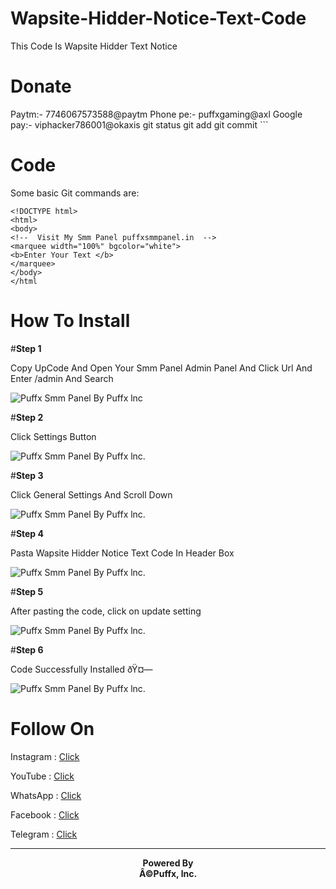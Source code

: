 # Wapsite-Hidder-Notice-Text-Code
This Code Is Wapsite Hidder Text Notice

<h1>Donate</h1>
Paytm:- </b>7746067573588@paytm</b>
Phone pe:- </b>puffxgaming@axl
Google pay:- </b>viphacker786001@okaxis</b>
git status
git add
git commit
```

<h1>Code</h1>

Some basic Git commands are:
```
<!DOCTYPE html>
<html>
<body>
<!--  Visit My Smm Panel puffxsmmpanel.in  -->
<marquee width="100%" bgcolor="white">  
<b>Enter Your Text </b>
</marquee>   
</body>
</html
```




## <h1>How To Install</h1>

#<b>Step 1</b>
</p>
<p>
Copy UpCode And Open Your Smm Panel Admin Panel And Click Url And Enter /admin And Search 
</p>
<p>
<img src="https://i.postimg.cc/d3wKvQCX/IMG-20230111-201512.jpg" alt="Puffx Smm Panel By Puffx lnc "/> 
</body>  
</html>  
</p>
<p>
#<b>Step 2</b>
</p>
<p>
Click Settings Button
</p>
<p>
<img src="https://i.postimg.cc/VvWDtn6f/IMG-20230111-201630.jpg" alt="Puffx Smm Panel By Puffx lnc."/> 
</body>  
</html>  
</p>
<p>
#<b>Step 3</b>
</p>
<p>
Click General Settings And Scroll Down 
</p>
<p>
<img src="https://i.postimg.cc/PJ0VTTPZ/IMG-20230111-203112.jpg" alt="Puffx Smm Panel By Puffx lnc."/> 
</body>  
</html>  
</p>
<p>
#<b>Step 4</b>
</p>
<p>
Pasta Wapsite Hidder Notice Text Code In Header Box
</p>
<p>
<img src="https://i.postimg.cc/N0nB2dTf/IMG-20230111-204900.jpg" alt="Puffx Smm Panel By Puffx lnc."/> 
</body>  
</html>
</p>
<p>
#<b>Step 5</b>
</p>
<p>
After pasting the code, click on update setting 
</p>
<p>
<img src="https://i.postimg.cc/Wbcgxvzj/IMG-20230111-205009.jpg" alt="Puffx Smm Panel By Puffx lnc."/> 
</body>  
</html>  
</p>
<p>
#<b>Step 6</b>
</p>
<p>
Code Successfully Installed ðŸ¤—
</p>
<p>
<img src="https://i.postimg.cc/x8Lqprnh/IMG-20230112-053534.jpg" alt="Puffx Smm Panel By Puffx lnc."/> 
</body>  
</html>  
</p>
<p>
<h1>Follow On</h1></p>
<p>
Instagram : <a href="https://instagram.com/puffxsmmpanel?igshid=YmMyMTA2M2Y=">Click</a>
</p>
YouTube : <a href="https://youtube.com/@puffxsmmpanal">Click</a>
</p>
WhatsApp : <a href="https://rb.gy/nkgqad">Click</a>
</p>
Facebook : <a href="https://www.facebook.com/profile.php?id=100088189461556&mibextid=ZbWKwL">Click</a>
</p>
Telegram : <a href="https://t.me/puffx_android_hack">Click</a>
</p>
<p>
</p>
<p>
<p>


<hr>
<b><center>          Powered By<center></b>
<b><center>Â©Puffx, lnc.<center></b>

